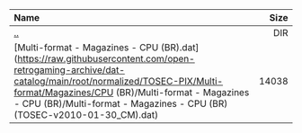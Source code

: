 |Name|Size|
|:---|---:|
|[..](../index.html)|DIR|
|[Multi-format - Magazines - CPU (BR).dat](https://raw.githubusercontent.com/open-retrogaming-archive/dat-catalog/main/root/normalized/TOSEC-PIX/Multi-format/Magazines/CPU (BR)/Multi-format - Magazines - CPU (BR)/Multi-format - Magazines - CPU (BR) (TOSEC-v2010-01-30_CM).dat)|14038|
